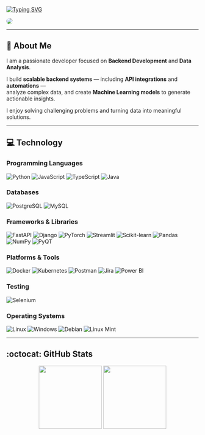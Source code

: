 [![Typing SVG](https://readme-typing-svg.demolab.com?font=Fira+Code&size=32&pause=1000&color=FFFFFF&width=600&lines=I'm+Luiz+José)](https://git.io/typing-svg)

<a href="https://www.linkedin.com/in/luiz-jos%C3%A9-dos-santos/" target="_blank">
  <img src="https://img.shields.io/badge/LinkedIn-%230077B5?style=for-the-badge&logo=linkedin&logoColor=white" style="border-radius: 30px">
</a>

---

## :wave: About Me
I am a passionate developer focused on **Backend Development** and **Data Analysis**.  

I build **scalable backend systems** — including **API integrations** and **automations** —  
analyze complex data, and create **Machine Learning models** to generate actionable insights.  

I enjoy solving challenging problems and turning data into meaningful solutions.

---

## :computer: Technology

### Programming Languages
![Python](https://img.shields.io/badge/Python-3776AB?style=for-the-badge&logo=python&logoColor=white)
![JavaScript](https://img.shields.io/badge/JavaScript-F7DF1E?style=for-the-badge&logo=javascript&logoColor=black)
![TypeScript](https://img.shields.io/badge/TypeScript-3178C6?style=for-the-badge&logo=typescript&logoColor=white)
![Java](https://img.shields.io/badge/Java-007396?style=for-the-badge&logo=java&logoColor=white)

### Databases
![PostgreSQL](https://img.shields.io/badge/PostgreSQL-316192?style=for-the-badge&logo=postgresql&logoColor=white)
![MySQL](https://img.shields.io/badge/MySQL-4479A1?style=for-the-badge&logo=mysql&logoColor=white)

### Frameworks & Libraries
![FastAPI](https://img.shields.io/badge/FastAPI-009688?style=for-the-badge&logo=fastapi&logoColor=white)
![Django](https://img.shields.io/badge/Django-092E20?style=for-the-badge&logo=django&logoColor=white)
![PyTorch](https://img.shields.io/badge/PyTorch-EE4C2C?style=for-the-badge&logo=pytorch&logoColor=white)
![Streamlit](https://img.shields.io/badge/Streamlit-FF4B4B?style=for-the-badge&logo=streamlit&logoColor=white)
![Scikit-learn](https://img.shields.io/badge/Scikit--learn-F7931E?style=for-the-badge&logo=scikit-learn&logoColor=white)
![Pandas](https://img.shields.io/badge/Pandas-150458?style=for-the-badge&logo=pandas&logoColor=white)
![NumPy](https://img.shields.io/badge/NumPy-013243?style=for-the-badge&logo=numpy&logoColor=white)
![PyQT](https://img.shields.io/badge/PyQT-41CD52?style=for-the-badge&logo=qt&logoColor=white)

### Platforms & Tools
![Docker](https://img.shields.io/badge/Docker-2496ED?style=for-the-badge&logo=docker&logoColor=white)
![Kubernetes](https://img.shields.io/badge/Kubernetes-326CE5?style=for-the-badge&logo=kubernetes&logoColor=white)
![Postman](https://img.shields.io/badge/Postman-FF6C37?style=for-the-badge&logo=postman&logoColor=white)
![Jira](https://img.shields.io/badge/Jira-0052CC?style=for-the-badge&logo=jira&logoColor=white)
![Power BI](https://img.shields.io/badge/Power_BI-F2C811?style=for-the-badge&logo=powerbi&logoColor=black)

### Testing
![Selenium](https://img.shields.io/badge/Selenium-43B02A?style=for-the-badge&logo=selenium&logoColor=white)

### Operating Systems
![Linux](https://img.shields.io/badge/Linux-FCC624?style=for-the-badge&logo=linux&logoColor=black)
![Windows](https://img.shields.io/badge/Windows-0078D6?style=for-the-badge&logo=windows&logoColor=white)
![Debian](https://img.shields.io/badge/Debian-A81D33?style=for-the-badge&logo=debian&logoColor=white)
![Linux Mint](https://img.shields.io/badge/Linux_Mint-87CF3E?style=for-the-badge&logo=linuxmint&logoColor=white)

---

## :octocat: GitHub Stats
<div align="center"> 
  <img height="165em" src="https://github-readme-stats.vercel.app/api?username=luizferreira&show_icons=true&theme=radical"/>
  <img height="165em" src="https://github-readme-stats.vercel.app/api/top-langs/?username=luizferreira&layout=compact&langs_count=7&theme=radical"/>
</div>
